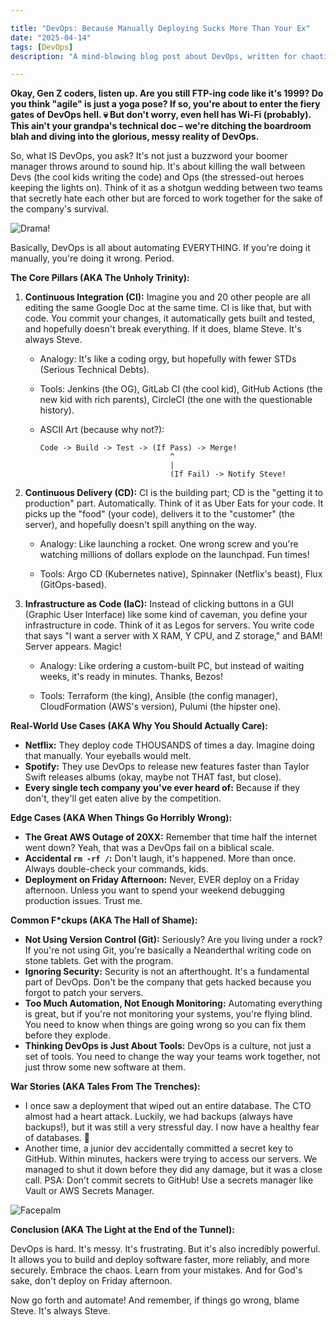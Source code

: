 ```yaml
---

title: "DevOps: Because Manually Deploying Sucks More Than Your Ex"
date: "2025-04-14"
tags: [DevOps]
description: "A mind-blowing blog post about DevOps, written for chaotic Gen Z engineers. Prepare for pain."

---
```


**Okay, Gen Z coders, listen up. Are you still FTP-ing code like it's 1999? Do you think "agile" is just a yoga pose? If so, you're about to enter the fiery gates of DevOps hell. 💀 But don't worry, even hell has Wi-Fi (probably). This ain't your grandpa's technical doc – we're ditching the boardroom blah and diving into the glorious, messy reality of DevOps.**

So, what IS DevOps, you ask? It's not just a buzzword your boomer manager throws around to sound hip. It's about killing the wall between Devs (the cool kids writing the code) and Ops (the stressed-out heroes keeping the lights on). Think of it as a shotgun wedding between two teams that secretly hate each other but are forced to work together for the sake of the company's survival.

![Drama!](https://i.kym-cdn.com/photos/images/newsfeed/001/847/047/326.gif)

Basically, DevOps is all about automating EVERYTHING. If you're doing it manually, you're doing it wrong. Period.

**The Core Pillars (AKA The Unholy Trinity):**

1.  **Continuous Integration (CI):** Imagine you and 20 other people are all editing the same Google Doc at the same time. CI is like that, but with code. You commit your changes, it automatically gets built and tested, and hopefully doesn't break everything. If it does, blame Steve. It's always Steve.

    *   Analogy: It's like a coding orgy, but hopefully with fewer STDs (Serious Technical Debts).

    *   Tools: Jenkins (the OG), GitLab CI (the cool kid), GitHub Actions (the new kid with rich parents), CircleCI (the one with the questionable history).

    *   ASCII Art (because why not?):

        ```
        Code -> Build -> Test -> (If Pass) -> Merge!
                                     ^
                                     |
                                     (If Fail) -> Notify Steve!
        ```

2.  **Continuous Delivery (CD):** CI is the building part; CD is the "getting it to production" part. Automatically. Think of it as Uber Eats for your code. It picks up the "food" (your code), delivers it to the "customer" (the server), and hopefully doesn't spill anything on the way.

    *   Analogy: Like launching a rocket. One wrong screw and you're watching millions of dollars explode on the launchpad. Fun times!

    *   Tools: Argo CD (Kubernetes native), Spinnaker (Netflix's beast), Flux (GitOps-based).

3.  **Infrastructure as Code (IaC):** Instead of clicking buttons in a GUI (Graphic User Interface) like some kind of caveman, you define your infrastructure in code. Think of it as Legos for servers. You write code that says "I want a server with X RAM, Y CPU, and Z storage," and BAM! Server appears. Magic!

    *   Analogy: Like ordering a custom-built PC, but instead of waiting weeks, it's ready in minutes. Thanks, Bezos!

    *   Tools: Terraform (the king), Ansible (the config manager), CloudFormation (AWS's version), Pulumi (the hipster one).

**Real-World Use Cases (AKA Why You Should Actually Care):**

*   **Netflix:** They deploy code THOUSANDS of times a day. Imagine doing that manually. Your eyeballs would melt.
*   **Spotify:** They use DevOps to release new features faster than Taylor Swift releases albums (okay, maybe not THAT fast, but close).
*   **Every single tech company you've ever heard of:** Because if they don't, they'll get eaten alive by the competition.

**Edge Cases (AKA When Things Go Horribly Wrong):**

*   **The Great AWS Outage of 20XX:** Remember that time half the internet went down? Yeah, that was a DevOps fail on a biblical scale.
*   **Accidental `rm -rf /`:** Don't laugh, it's happened. More than once. Always double-check your commands, kids.
*   **Deployment on Friday Afternoon:** Never, EVER deploy on a Friday afternoon. Unless you want to spend your weekend debugging production issues. Trust me.

**Common F*ckups (AKA The Hall of Shame):**

*   **Not Using Version Control (Git):** Seriously? Are you living under a rock? If you're not using Git, you're basically a Neanderthal writing code on stone tablets. Get with the program.
*   **Ignoring Security:** Security is not an afterthought. It's a fundamental part of DevOps. Don't be the company that gets hacked because you forgot to patch your servers.
*   **Too Much Automation, Not Enough Monitoring:** Automating everything is great, but if you're not monitoring your systems, you're flying blind. You need to know when things are going wrong so you can fix them before they explode.
*   **Thinking DevOps is Just About Tools:** DevOps is a culture, not just a set of tools. You need to change the way your teams work together, not just throw some new software at them.

**War Stories (AKA Tales From The Trenches):**

*   I once saw a deployment that wiped out an entire database. The CTO almost had a heart attack. Luckily, we had backups (always have backups!), but it was still a very stressful day. I now have a healthy fear of databases. 🙏
*   Another time, a junior dev accidentally committed a secret key to GitHub. Within minutes, hackers were trying to access our servers. We managed to shut it down before they did any damage, but it was a close call. PSA: Don't commit secrets to GitHub! Use a secrets manager like Vault or AWS Secrets Manager.

![Facepalm](https://i.imgflip.com/1g193x.jpg)

**Conclusion (AKA The Light at the End of the Tunnel):**

DevOps is hard. It's messy. It's frustrating. But it's also incredibly powerful. It allows you to build and deploy software faster, more reliably, and more securely. Embrace the chaos. Learn from your mistakes. And for God's sake, don't deploy on Friday afternoon.

Now go forth and automate! And remember, if things go wrong, blame Steve. It's always Steve.
